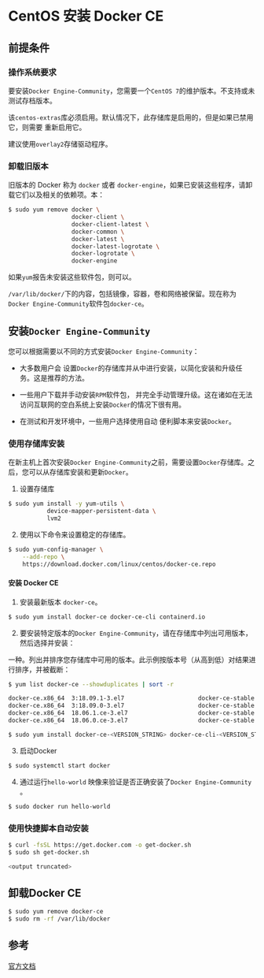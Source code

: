 # CentOS 安装 Docker CE

## 前提条件

### 操作系统要求

要安装`Docker Engine-Community`，您需要一个`CentOS 7`的维护版本。不支持或未测试存档版本。

该`centos-extras`库必须启用。默认情况下，此存储库是启用的，但是如果已禁用它，则需要 重新启用它。

建议使用`overlay2`存储驱动程序。

### 卸载旧版本

旧版本的 Docker 称为 `docker` 或者 `docker-engine`，如果已安装这些程序，请卸载它们以及相关的依赖项。本：

```bash
$ sudo yum remove docker \
                  docker-client \
                  docker-client-latest \
                  docker-common \
                  docker-latest \
                  docker-latest-logrotate \
                  docker-logrotate \
                  docker-engine
```
如果`yum`报告未安装这些软件包，则可以。

`/var/lib/docker/`下的内容，包括镜像，容器，卷和网络被保留。现在称为`Docker Engine-Community`软件包`docker-ce`。

## 安装`Docker Engine-Community`
您可以根据需要以不同的方式安装`Docker Engine-Community`：

- 大多数用户会 设置`Docker`的存储库并从中进行安装，以简化安装和升级任务。这是推荐的方法。

- 一些用户下载并手动安装`RPM`软件包， 并完全手动管理升级。这在诸如在无法访问互联网的空白系统上安装`Docker`的情况下很有用。

- 在测试和开发环境中，一些用户选择使用自动 便利脚本来安装`Docker`。

### 使用存储库安装
在新主机上首次安装`Docker Engine-Community`之前，需要设置`Docker`存储库。之后，您可以从存储库安装和更新`Docker`。

1. 设置存储库

```bash
$ sudo yum install -y yum-utils \
           device-mapper-persistent-data \
           lvm2
```

2. 使用以下命令来设置稳定的存储库。

```bash
$ sudo yum-config-manager \
    --add-repo \
    https://download.docker.com/linux/centos/docker-ce.repo
```

#### 安装 Docker CE

1. 安装最新版本 `docker-ce`。

```bash
$ sudo yum install docker-ce docker-ce-cli containerd.io
```

2. 要安装特定版本的`Docker Engine-Community`，请在存储库中列出可用版本，然后选择并安装：

一种。列出并排序您存储库中可用的版本。此示例按版本号（从高到低）对结果进行排序，并被截断：

```bash
$ yum list docker-ce --showduplicates | sort -r

docker-ce.x86_64  3:18.09.1-3.el7                     docker-ce-stable
docker-ce.x86_64  3:18.09.0-3.el7                     docker-ce-stable
docker-ce.x86_64  18.06.1.ce-3.el7                    docker-ce-stable
docker-ce.x86_64  18.06.0.ce-3.el7                    docker-ce-stable
```
```bash
$ sudo yum install docker-ce-<VERSION_STRING> docker-ce-cli-<VERSION_STRING> containerd.io
```

3. 启动Docker
```bash
$ sudo systemctl start docker
```

4. 通过运行`hello-world` 映像来验证是否正确安装了`Docker Engine-Community` 。
```bash
$ sudo docker run hello-world
```

### 使用快捷脚本自动安装


```bash
$ curl -fsSL https://get.docker.com -o get-docker.sh
$ sudo sh get-docker.sh

<output truncated>
```

## 卸载Docker CE

```bash
$ sudo yum remove docker-ce
$ sudo rm -rf /var/lib/docker
```

## 参考

[官方文档](https://docs.docker.com/install/linux/docker-ce/centos/)
